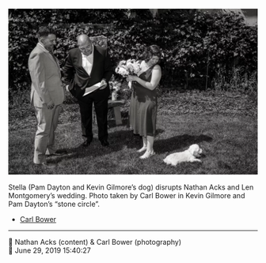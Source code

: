 ![Pam Dayton and Kevin Gilmore’s dog, Stella, disrupts Nathan Acks and Len Montgomery’s wedding](assets/d570cdfb21c1d67a88bdc1b2aa2fa2e6.webp)

Stella (Pam Dayton and Kevin Gilmore’s dog) disrupts Nathan Acks and Len Montgomery’s wedding. Photo taken by Carl Bower in Kevin Gilmore and Pam Dayton’s “stone circle”.

* [Carl Bower](https://carlbowerphotos.com)

- - - -

<span aria-hidden="true">👥</span> Nathan Acks (content) & Carl Bower (photography)  
<span aria-hidden="true">📅</span> June 29, 2019 15:40:27
